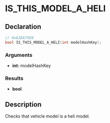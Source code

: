 # IS_THIS_MODEL_A_HELI

## Declaration
```cpp
// 0x62EA75E0
bool IS_THIS_MODEL_A_HELI(int modelHashKey);
```

### Arguments
- **int:** modelHashKey

### Results
- **bool**

## Description
Checks that vehicle model is a heli model.